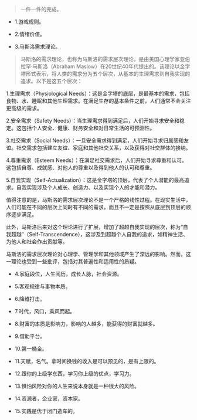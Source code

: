 >一件一件的完成。

- 1.游戏规则。

- 2.情绪价值。

- 3.马斯洛需求理论。

>马斯洛的需求理论，也称为马斯洛的需求层次理论，是由美国心理学家亚伯拉罕·马斯洛（Abraham Maslow）在20世纪40年代提出的。该理论以金字塔形式表示，将人类的需求分为五个层次，从基本的生理需求到自我实现的追求。以下是这五个层次：

1.生理需求（Physiological Needs）：这是金字塔的底层，是最基本的需求，包括食物、水、睡眠和其他生理需求。在满足生存的基本条件之前，人们通常不会关注更高级的需求。

2.安全需求（Safety Needs）：当生理需求得到满足后，人们开始寻求安全和稳定。这包括个人安全、健康、财务安全和对日常生活的可预测性。

3.社交需求（Social Needs）：一旦安全需求得到满足，人们开始寻求归属感和友谊。社交需求包括建立友谊、家庭和其他社交关系，以及获得对社交群体的接纳。

4.尊重需求（Esteem Needs）：在满足社交需求后，人们开始寻求尊重和认可。这包括自尊、成就感、对他人的尊重以及得到他人的认可和尊重。

5.自我实现（Self-Actualization）：这是金字塔的顶层，代表了个人潜能的最高追求。自我实现涉及个人成长、创造力、以及实现个人的才能和潜力。

值得注意的是，马斯洛的需求层次理论不是一个严格的线性过程。在现实生活中，人们可能在不同的层次上同时有不同的需求，而且不一定是按照从底层到顶层的顺序逐步满足。

此外，马斯洛后来对这个理论进行了扩展，增加了超越自我实现的层次，称为“自我超越”（Self-Transcendence），这涉及到超越个人自我的追求，如精神生活、为他人和社会作出贡献等。

马斯洛的需求层次理论对心理学、管理学和其他领域产生了深远的影响。然而，这一理论也受到一些批评，包括对其普遍性和适用性的质疑。

- 4.家庭段位，人生阅历，成长人脉，社会资源。

- 5.客观规律与事物本质。

- 6.降维打击。

- 7.时代，风口，乘风而起。

- 8.财富的本质是影响力，影响的人越多，能获得的财富就越多。

- 9.借助平台。

- 10.第一桶金。

- 11.天赋，名气。拿时间换钱的收入是可以预见的，是有上限的。

- 12.跟你的上级学东西，学习你上级的优点，学习力。

- 13.惧怕风险对你的人生来说本身就是一种很大的风险。

- 14.资源者，企业家，资本家。

- 15.实践是优于闭门造车的。
